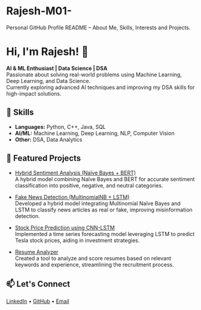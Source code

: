 # Rajesh-M01-
Personal GitHub Profile README – About Me, Skills, Interests and Projects.

# Hi, I'm Rajesh! 👋  

**AI & ML Enthusiast | Data Science | DSA**  
Passionate about solving real-world problems using Machine Learning, Deep Learning, and Data Science.  
Currently exploring advanced AI techniques and improving my DSA skills for high-impact solutions.  

## 🚀 Skills  
- **Languages:** Python, C++, Java, SQL
- **AI/ML:** Machine Learning, Deep Learning, NLP, Computer Vision 
- **Other:** DSA, Data Analytics  
 
## 📌 Featured Projects  
- [Hybrid Sentiment Analysis (Naïve Bayes + BERT)](https://github.com/Rajesh-M01/Sentiment-Analysis-WAP)  
A hybrid model combining Naïve Bayes and BERT for accurate sentiment classification into positive, negative, and neutral categories.

- [Fake News Detection (MultinomialNB + LSTM)](https://github.com/Rajesh-M01/Fake-News-Prediction-MultinomalNB-LSTM)  
Developed a hybrid model integrating Multinomial Naïve Bayes and LSTM to classify news articles as real or fake, improving misinformation detection.

- [Stock Price Prediction using CNN-LSTM](https://github.com/Rajesh-M01/Stock-Price-Prediction-CNN-LSTM)  
Implemented a time series forecasting model leveraging LSTM to predict Tesla stock prices, aiding in investment strategies.

- [Resume Analyzer](https://github.com/Rajesh-M01/Resume-Keyword-Match-)  
Created a tool to analyze and score resumes based on relevant keywords and experience, streamlining the recruitment process.


## 📫 Let's Connect  
[LinkedIn](https://www.linkedin.com/in/rajesh-m-a42539317/) • [GitHub](https://github.com/Rajesh-M01) • [Email](imrajeshm0405@gmail.com)  

